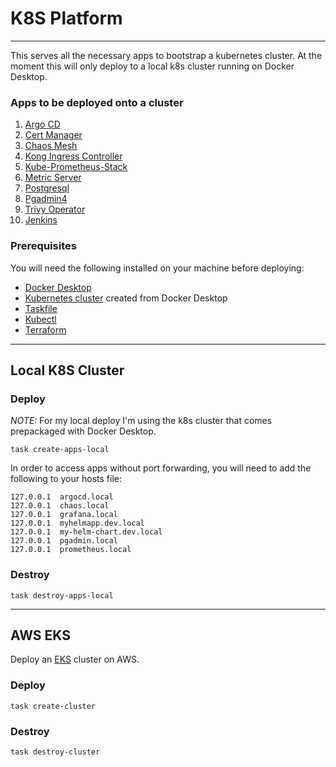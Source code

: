 # K8S Platform
___

This serves all the necessary apps to bootstrap a kubernetes cluster. At the moment this will only deploy to a local k8s cluster running on Docker Desktop.

### Apps to be deployed onto a cluster
1. [Argo CD](https://argo-cd.readthedocs.io/en/stable/)
2. [Cert Manager](https://cert-manager.io/)
3. [Chaos Mesh](https://chaos-mesh.org/)
4. [Kong Ingress Controller](https://docs.konghq.com/kubernetes-ingress-controller/latest/)
5. [Kube-Prometheus-Stack](https://github.com/prometheus-community/helm-charts/tree/main/charts/kube-prometheus-stack)
6. [Metric Server](https://github.com/kubernetes-sigs/metrics-server)
7. [Postgresql](https://github.com/bitnami/charts/tree/main/bitnami/postgresql)
8. [Pgadmin4](https://hub.docker.com/r/dpage/pgadmin4/)
9. [Trivy Operator](https://github.com/aquasecurity/trivy-operator)
10. [Jenkins](https://github.com/jenkinsci/helm-charts)

### Prerequisites
You will need the following installed on your machine before deploying:
- [Docker Desktop](https://www.docker.com/products/docker-desktop/)
- [Kubernetes cluster](https://docs.docker.com/desktop/kubernetes/) created from Docker Desktop 
- [Taskfile](https://taskfile.dev/)
- [Kubectl](https://kubernetes.io/docs/tasks/tools/)
- [Terraform](https://developer.hashicorp.com/terraform/install)

---
## Local K8S Cluster

### Deploy
*NOTE:* For my local deploy I'm using the k8s cluster that comes prepackaged with Docker Desktop.
```shell
task create-apps-local
```

In order to access apps without port forwarding, you will need to add the following to your hosts file:
```shell
127.0.0.1  argocd.local
127.0.0.1  chaos.local
127.0.0.1  grafana.local
127.0.0.1  myhelmapp.dev.local
127.0.0.1  my-helm-chart.dev.local
127.0.0.1  pgadmin.local
127.0.0.1  prometheus.local
```

### Destroy
```shell
task destroy-apps-local
```

---
## AWS EKS
Deploy an [EKS](https://aws.amazon.com/eks/) cluster on AWS.
### Deploy
```shell
task create-cluster
```

### Destroy
```shell
task destroy-cluster
```